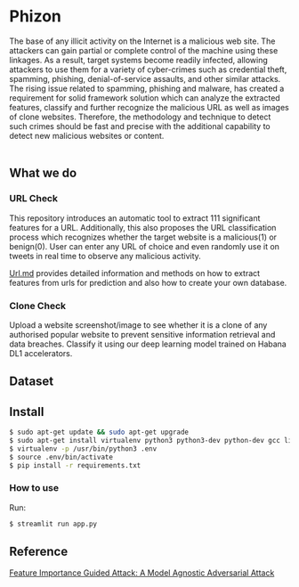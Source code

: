 # Phizon

The base of any illicit activity on the Internet is a malicious web site. The attackers can gain partial or complete control of the machine using these linkages. As a result, target systems become readily infected, allowing attackers to use them for a variety of cyber-crimes such as credential theft, spamming, phishing, denial-of-service assaults, and other similar attacks.
The rising issue related to spamming, phishing and malware, has created a requirement for solid
framework solution which can analyze the extracted features, classify and further recognize the malicious URL as well as images of clone websites.
Therefore, the methodology and technique to detect such crimes should be fast and precise
with the additional capability to detect new malicious websites or content. 
<br />
<br />

## What we do
### URL Check
This repository introduces an automatic tool to extract 111 significant features for a URL. Additionally, this
also proposes the URL classification process which recognizes whether the target website is a malicious(1) or benign(0). User can enter any URL of choice and even randomly use it on tweets in real time to observe any malicious activity.

[Url.md](https://github.com/vidhigupta9/aws/blob/main/Url.md) provides detailed information and methods on how to extract features from urls for prediction and also how to create your own database.
<br />

### Clone Check
Upload a website screenshot/image to see whether it is a clone of any authorised popular website to prevent sensitive information retrieval and data breaches. Classify it using our deep learning model trained on Habana DL1 accelerators.
<br />

## Dataset

## Install

```bash
$ sudo apt-get update && sudo apt-get upgrade
$ sudo apt-get install virtualenv python3 python3-dev python-dev gcc libpq-dev libssl-dev libffi-dev build-essentials
$ virtualenv -p /usr/bin/python3 .env
$ source .env/bin/activate
$ pip install -r requirements.txt
```

### How to use
Run:

```bash
$ streamlit run app.py
```

## Reference
[Feature Importance Guided Attack: A Model Agnostic Adversarial Attack](https://arxiv.org/abs/2106.14815#:~:text=Feature%20Importance%20Guided%20Attack%3A%20A%20Model%20Agnostic%20Adversarial%20Attack,-Gilad%20Gressel%2C%20Niranjan&text=Machine%20learning%20models%20are%20susceptible,which%20dramatically%20reduce%20their%20performance.&text=We%20keep%20the%20attack%20realistic,adversary%20would%20have%20control%20over.)
